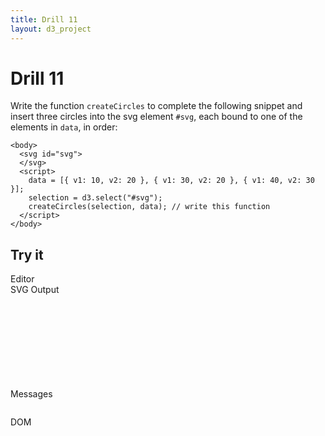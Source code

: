 ```yaml
---
title: Drill 11
layout: d3_project
---
```


# Drill 11

Write the function `createCircles` to complete the following snippet and insert three
circles into the svg element `#svg`, each bound to one of the elements
in `data`, in order:

    <body>
      <svg id="svg">
      </svg>
      <script>
        data = [{ v1: 10, v2: 20 }, { v1: 30, v2: 20 }, { v1: 40, v2: 30 }];
        selection = d3.select("#svg");
        createCircles(selection, data); // write this function
      </script>
    </body>

## Try it

<div style="clear:both"></div>
<div>
  <div class="half-width-float tall">
    <div>Editor</div>
	<div id="editor"></div>
	<div id="run"></div>
  </div>
  <div class="half-width-float tall">
    <div>SVG Output</div>
	<div id="preview"><svg id="svg"></svg></div>
	<div id="reset"></div>
  </div>
</div>

<div>
  <div class="half-width-float">
    <div>Messages</div>
	<pre id="reports"></pre>
  </div>
  <div class="half-width-float">
    <div>DOM</div>
	<pre id="domText"></pre>
  </div>
</div>

<script src="ace.js"></script>
<script src="drill11.js"></script>

